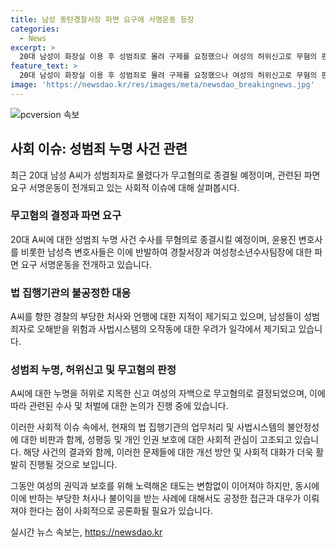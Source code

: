 ```yaml
---
title: 남성 동탄경찰서장 파면 요구에 서명운동 등장
categories:
  - News
excerpt: >
  20대 남성이 화장실 이용 후 성범죄로 몰려 구제를 요청했으나 여성의 허위신고로 무혐의 판결을 받는 사건이 논란이 되고 있다. 변호사는 경찰의 부당한 처사를 비판하며 경찰서장과 여성청소년수사팀장의 파면을 요구하는 서명운동을 전개하고 있다. 경찰은 여성의 자백으로 남성에 대한 수사를 무혐의로 종결할 예정이지만, 남성측 변호인은 여성의 허위신고를 비판하고 있다.
feature_text: >
  20대 남성이 화장실 이용 후 성범죄로 몰려 구제를 요청했으나 여성의 허위신고로 무혐의 판결을 받는 사건이 논란이 되고 있다. 변호사는 경찰의 부당한 처사를 비판하며 경찰서장과 여성청소년수사팀장의 파면을 요구하는 서명운동을 전개하고 있다. 경찰은 여성의 자백으로 남성에 대한 수사를 무혐의로 종결할 예정이지만, 남성측 변호인은 여성의 허위신고를 비판하고 있다.
image: 'https://newsdao.kr/res/images/meta/newsdao_breakingnews.jpg'
---
```


<p><img src="https://newsdao.kr/res/images/meta/newsdao_breakingnews.jpg" alt="pcversion 속보" /></p>

<h2 data-ke-size="size26">사회 이슈: 성범죄 누명 사건 관련</h2>

<p data-ke-size="size16">최근 20대 남성 A씨가 성범죄자로 몰렸다가 무고혐의로 종결될 예정이며, 관련된 파면 요구 서명운동이 전개되고 있는 사회적 이슈에 대해 살펴봅시다.</p>

<h3>무고혐의 결정과 파면 요구</h3>

<p data-ke-size="size16">20대 A씨에 대한 성범죄 누명 사건 수사를 무혐의로 종결시킬 예정이며, 윤용진 변호사를 비롯한 남성측 변호사들은 이에 반발하여 경찰서장과 여성청소년수사팀장에 대한 파면 요구 서명운동을 전개하고 있습니다.</p>

<h3>법 집행기관의 불공정한 대응</h3>

<p data-ke-size="size16">A씨를 향한 경찰의 부당한 처사와 언행에 대한 지적이 제기되고 있으며, 남성들이 성범죄자로 오해받을 위험과 사법시스템의 오작동에 대한 우려가 일각에서 제기되고 있습니다.</p>

<h3>성범죄 누명, 허위신고 및 무고혐의 판정</h3>

<p data-ke-size="size16">A씨에 대한 누명을 허위로 지목한 신고 여성의 자백으로 무고혐의로 결정되었으며, 이에 따라 관련된 수사 및 처벌에 대한 논의가 진행 중에 있습니다.</p>

<p>이러한 사회적 이슈 속에서, 현재의 법 집행기관의 업무처리 및 사법시스템의 불안정성에 대한 비판과 함께, 성평등 및 개인 인권 보호에 대한 사회적 관심이 고조되고 있습니다. 해당 사건의 결과와 함께, 이러한 문제들에 대한 개선 방안 및 사회적 대화가 더욱 활발히 진행될 것으로 보입니다. </p>

<p>그동안 여성의 권익과 보호를 위해 노력해온 태도는 변함없이 이어져야 하지만, 동시에 이에 반하는 부당한 처사나 불이익을 받는 사례에 대해서도 공정한 접근과 대우가 이뤄져야 한다는 점이 사회적으로 공론화될 필요가 있습니다.</p>
실시간 뉴스 속보는, <a href="https://newsdao.kr" rel="dofollow">https://newsdao.kr</a>


